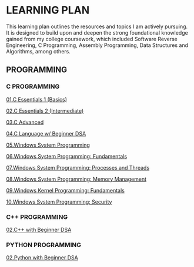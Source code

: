 # LEARNING PLAN
This learning plan outlines the resources and topics I am actively pursuing. It is designed to build upon and deepen the strong foundational knowledge gained from my college coursework, which included Software Reverse Engineering, C Programming, Assembly Programming, Data Structures and Algorithms, among others. 

## PROGRAMMING
### C PROGRAMMING
[01.C Essentials 1 (Basics)](https://edube.org/study/ce1 "C Essentials 1 (Basics)")

[02.C Essentials 2 (Intermediate)](https://edube.org/study/ce2 "C Essentials 2 (Intermediate)")

[03.C Advanced](https://edube.org/study/clp "C Advanced")

[04.C Language w/ Beginner DSA](https://www.codechef.com/roadmap/c-dsa "C language with Beginner DSA")

[05.Windows System Programming](https://learning.oreilly.com/library/view/windows-system-programming/9780321658319/ "Windows System Programming")

[06.Windows System Programming: Fundamentals](https://my.ine.com/CyberSecurity/courses/b6f465e1/windows-system-programming-fundamentals "Windows System Programming: Fundamentals")

[07.Windows System Programming: Processes and Threads
](https://my.ine.com/CyberSecurity/courses/cd89b53e/windows-system-programming-processes-and-threads "Windows System Programming: Processes and Threads
")

[08.Windows System Programming: Memory Management
](https://my.ine.com/CyberSecurity/courses/f020cde3/windows-system-programming-memory-management "Windows System Programming: Memory Management
")

[09.Windows Kernel Programming: Fundamentals
](https://my.ine.com/CyberSecurity/courses/d5e1d053/windows-kernel-programming-fundamentals "Windows Kernel Programming: Fundamentals
")

[10.Windows System Programming: Security](https://my.ine.com/CyberSecurity/courses/4744a81e/windows-system-programming-security "Windows System Programming: Security")



### C++ PROGRAMMING
[02.C++ with Beginner DSA](https://www.codechef.com/roadmap/cpp-dsa "C++ with Beginner DSA")

### PYTHON PROGRAMMING

[02.Python with Beginner DSA
](https://www.codechef.com/roadmap/python-dsa "Python with Beginner DSA
")
